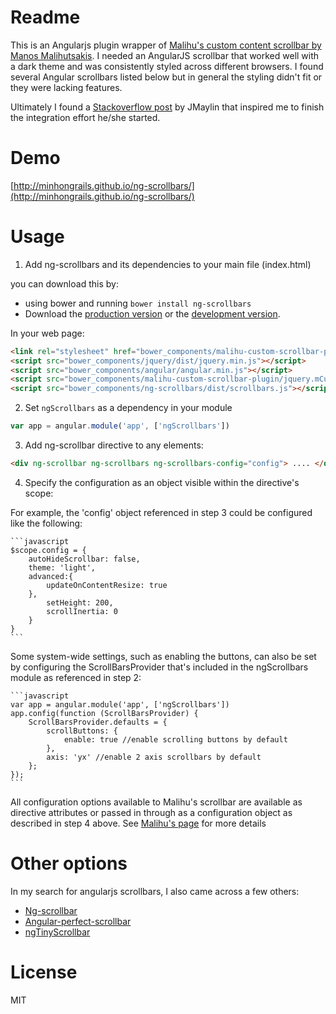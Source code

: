 # Readme

This is an Angularjs plugin wrapper of
[Malihu's custom content scrollbar by Manos Malihutsakis](http://manos.malihu.gr/jquery-custom-content-scroller/).
I needed an AngularJS scrollbar that worked well with a dark theme and was consistently styled across different browsers.
I found several Angular scrollbars listed below but in general the styling didn't fit or they were lacking
features.

Ultimately I found a [Stackoverflow post](http://stackoverflow.com/questions/21306853/using-a-directive-to-make-an-element-scrollable-in-angularjs) by JMaylin that inspired me to finish
the integration effort he/she started.

# Demo

[http://minhongrails.github.io/ng-scrollbars/](http://minhongrails.github.io/ng-scrollbars/)

# Usage

1. Add ng-scrollbars and its dependencies to your main file (index.html)

  you can download this by:
  * using bower and running `bower install ng-scrollbars`
  * Download the [production version][min] or the [development version][max].

  [min]: https://github.com/minhongrails/ng-scrollbars/blob/master/dist/scrollbars.js
  [max]: https://github.com/minhongrails/ng-scrollbars/blob/master/src/scrollbars.js

  In your web page:

  ```html
  <link rel="stylesheet" href="bower_components/malihu-custom-scrollbar-plugin/jquery.mCustomScrollbar.min.css" type="text/css"/>
  <script src="bower_components/jquery/dist/jquery.min.js"></script>
  <script src="bower_components/angular/angular.min.js"></script>
  <script src="bower_components/malihu-custom-scrollbar-plugin/jquery.mCustomScrollbar.concat.min.js"></script>
  <script src="bower_components/ng-scrollbars/dist/scrollbars.js"></script>
  ```

2. Set `ngScrollbars` as a dependency in your module
  ```javascript
  var app = angular.module('app', ['ngScrollbars'])
  ```

3. Add ng-scrollbar directive to any elements:
  ```html
  <div ng-scrollbar ng-scrollbars ng-scrollbars-config="config"> .... </div>
  ```

4. Specify the configuration as an object visible within the directive's scope:

For example, the 'config' object referenced in step 3 could be configured like the following:

	```javascript
	$scope.config = {
		autoHideScrollbar: false,
		theme: 'light',
		advanced:{
			updateOnContentResize: true
		},
			setHeight: 200,
			scrollInertia: 0
		}
	}
	```

Some system-wide settings, such as enabling the buttons, can also be set by configuring the
ScrollBarsProvider that's included in the ngScrollbars module as referenced in step 2:

	```javascript
	var app = angular.module('app', ['ngScrollbars'])
	app.config(function (ScrollBarsProvider) {
		ScrollBarsProvider.defaults = {
			scrollButtons: {
				enable: true //enable scrolling buttons by default
			},
			axis: 'yx' //enable 2 axis scrollbars by default
		};
	});
	```

All configuration options available to Malihu's scrollbar are available as directive
attributes or passed in through as a configuration object as described in step 4 above. See
[Malihu's page](http://manos.malihu.gr/jquery-custom-content-scroller/) for more details

# Other options

In my search for angularjs scrollbars, I also came across a few others:

* [Ng-scrollbar](https://github.com/asafdav/ng-scrollbar)
* [Angular-perfect-scrollbar](https://github.com/itsdrewmiller/angular-perfect-scrollbar)
* [ngTinyScrollbar](https://github.com/yads/ngTinyScrollbar)

# License

MIT 